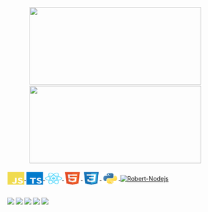 ##

<div align="center">
<a href="https://github.com/ccarloslopess">
<img height="180em" width="400" src="https://github-readme-stats.vercel.app/api?username=ccarloslopess&show_icons=true&theme=dark&include_all_commits=true&count_private=true"/>
<img height="180em" width="400" src="https://github-readme-stats.vercel.app/api/top-langs/?username=ccarloslopess&layout=compact&langs_count=7&theme=dark"/>
</div>

<div style="display: inline_block"><br>
<img align="center" alt="Robert-Js" height="30" width="40" src="https://raw.githubusercontent.com/devicons/devicon/master/icons/javascript/javascript-plain.svg">
<img align="center" alt="Robert-Ts" height="30" width="40" src="https://raw.githubusercontent.com/devicons/devicon/master/icons/typescript/typescript-plain.svg">
<img align="center" alt="Robert-React" height="30" width="40" src="https://raw.githubusercontent.com/devicons/devicon/master/icons/react/react-original.svg">
<img align="center" alt="Robert-HTML" height="30" width="40" src="https://raw.githubusercontent.com/devicons/devicon/master/icons/html5/html5-original.svg">
<img align="center" alt="Robert-CSS" height="30" width="40" src="https://raw.githubusercontent.com/devicons/devicon/master/icons/css3/css3-original.svg">
<img align="center" alt="Robert-Python" height="30" width="40" src="https://raw.githubusercontent.com/devicons/devicon/master/icons/python/python-original.svg">
<img align="center" alt="Robert-Nodejs" height="30" width="40" src="https://cdn.jsdelivr.net/gh/devicons/devicon/icons/nodejs/nodejs-original.svg">

</div>

##

<div>
<a href="https://www.linkedin.com/in/carlos-lopes-551031122/" target="_blank"><img src="https://img.shields.io/badge/-LinkedIn-#0077B5?style=for-the-badge&logo=linkedin&logoColor=white" target="_blank"></a>
<a href ="carlos.lopes17@hotmail.com"><img src="https://img.shields.io/badge/-Gmail-#333?style=for-the-badge&logo=gmail&logoColor=white" target="_blank"></a>
<a href="https://contate.me/robert_william" target="_blank"><img src="https://img.shields.io/badge/WhatsApp-25D366?style=for-the-badge&logo=whatsapp&logoColor=white" target="_blank"></a> 
<a href="https://t.me/Robert_William_R" target="_blank"><img src="https://img.shields.io/badge/Telegram-2CA5E0?style=for-the-badge&logo=telegram&logoColor=white" target="_blank"></a> 
<a href="https://www.instagram.com/ccarloslopess/" target="_blank"><img src="https://img.shields.io/badge/-Instagram-#E4405F?style=for-the-badge&logo=instagram&logoColor=white" target="_blank"></a>

</div>
